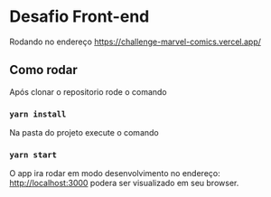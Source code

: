 # Desafio Front-end 

Rodando no endereço https://challenge-marvel-comics.vercel.app/

## Como rodar

Após clonar o repositorio rode o comando

### `yarn install`

Na pasta do projeto execute o comando

### `yarn start`

O app ira rodar em modo desenvolvimento no endereço:
[http://localhost:3000](http://localhost:3000) podera ser visualizado em seu browser.
